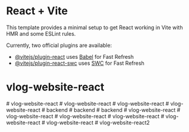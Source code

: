 # React + Vite

This template provides a minimal setup to get React working in Vite with HMR and some ESLint rules.

Currently, two official plugins are available:

- [@vitejs/plugin-react](https://github.com/vitejs/vite-plugin-react/blob/main/packages/plugin-react/README.md) uses [Babel](https://babeljs.io/) for Fast Refresh
- [@vitejs/plugin-react-swc](https://github.com/vitejs/vite-plugin-react-swc) uses [SWC](https://swc.rs/) for Fast Refresh
# vlog-website-react
#   v l o g - w e b s i t e - r e a c t  
 #   v l o g - w e b s i t e - r e a c t  
 #   v l o g - w e b s i t e - r e a c t  
 #   v l o g - w e b s i t e - r e a c t  
 #   b a c k e n d  
 #   b a c k e n d  
 #   b a c k e n d  
 #   v l o g - w e b s i t e - r e a c t  
 #   v l o g - w e b s i t e - r e a c t  
 #   v l o g - w e b s i t e - r e a c t  
 # vlog-website-react
#   v l o g - w e b s i t e - r e a c t  
 #   v l o g - w e b s i t e - r e a c t  
 #   v l o g - w e b s i t e - r e a c t 2  
 